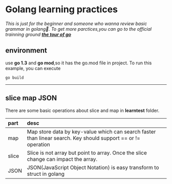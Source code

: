 # Golang learning practices   
_This is just for the beginner and someone who wanna review basic grammar in golang🤣. To get more parctices,you can go to the official trainning ground [**the tour of go**](https://tour.golang.org/welcome/1)_



## environment   
use __go 1.3__ and **go mod**,so it has the go.mod file in project. To run this example, you can execute  
```
go build
```    


-----

## slice map JSON
There are some basic operations about slice and map in **learntest** folder.    

|  part | desc |
|  :--- | :--- |
|  map  |  Map store data by key-value which can search faster than linear search. Key should support == or != operation   |
| slice | Slice is not array but point to array. Once the slice change can impact the array. |
|  JSON |JSON(JavaScript Object Notation) is easy transform to struct in golang|


